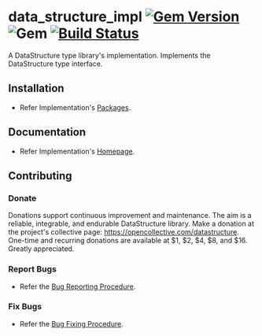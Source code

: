# data_structure_impl [![Gem Version](https://badge.fury.io/rb/data_structure_impl.svg)](https://badge.fury.io/rb/data_structure_impl) ![Gem](https://img.shields.io/gem/dt/data_structure_impl) [![Build Status](https://travis-ci.com/Diligent-Software-LLC/data_structure_impl.svg?branch=master)](https://travis-ci.com/Diligent-Software-LLC/data_structure_impl)

A DataStructure type library's implementation. Implements the DataStructure type
 interface.

## Installation

- Refer Implementation's 
[Packages](https://docs.diligentsoftware.org/datastructure-1/packages#implementation).

## Documentation

- Refer Implementation's 
[Homepage](https://docs.diligentsoftware.org/datastructure-1/implementation).

## Contributing

### Donate

Donations support continuous improvement and maintenance. The aim is a reliable,
integrable, and endurable DataStructure library. Make a donation at the 
project's collective page: https://opencollective.com/datastructure. 
One-time and recurring donations are available at $1, $2, $4, $8, and $16. 
Greatly appreciated.

### Report Bugs

- Refer the 
[Bug Reporting Procedure](https://github.com/Diligent-Software-LLC/data_structure_impl/issues/1).

### Fix Bugs

- Refer the 
[Bug Fixing Procedure](https://github.com/Diligent-Software-LLC/data_structure_impl/issues/2).
